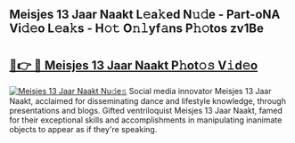 ## Meisjes 13 Jaar Naakt L𝚎a𝚔ed N𝚞𝚍e - Part-oNA Vi𝚍𝚎o L𝚎a𝚔s - H𝚘𝚝 O𝚗𝚕yf𝚊ns P𝚑𝚘tos zv1Be

# <h2><a href="http://kf18g0.oniu.top/?m=Meisjes+13+Jaar+Naakt">🔗👉 🔴 Meisjes 13 Jaar Naakt P𝚑ot𝚘𝚜 V𝚒d𝚎o</a></h2>

[![Meisjes 13 Jaar Naakt Nu𝚍e𝚜](https://i.imgur.com/0qMVB7G.gif)](http://kf18g0.oniu.top/?m=Meisjes+13+Jaar+Naakt)
Social media innovator Meisjes 13 Jaar Naakt, acclaimed for disseminating dance and lifestyle knowledge, through presentations and blogs. Gifted ventriloquist Meisjes 13 Jaar Naakt, famed for their exceptional skills and accomplishments in manipulating inanimate objects to appear as if they're speaking.  
